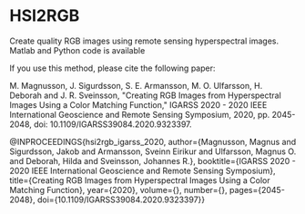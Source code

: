 # HSI2RGB
Create quality RGB images using remote sensing hyperspectral images. Matlab and Python code is available

If you use this method, please cite the following paper:

M. Magnusson, J. Sigurdsson, S. E. Armansson, M. O. Ulfarsson, H. Deborah and J. R. Sveinsson, "Creating RGB Images from Hyperspectral Images Using a Color Matching Function," IGARSS 2020 - 2020 IEEE International Geoscience and Remote Sensing Symposium, 2020, pp. 2045-2048, doi: 10.1109/IGARSS39084.2020.9323397.


@INPROCEEDINGS{hsi2rgb_igarss_2020,
  author={Magnusson, Magnus and Sigurdsson, Jakob and Armansson, Sveinn Eirikur and Ulfarsson, Magnus O. and Deborah, Hilda and Sveinsson, Johannes R.},
  booktitle={IGARSS 2020 - 2020 IEEE International Geoscience and Remote Sensing Symposium}, 
  title={Creating RGB Images from Hyperspectral Images Using a Color Matching Function}, 
  year={2020},
  volume={},
  number={},
  pages={2045-2048},
  doi={10.1109/IGARSS39084.2020.9323397}}
